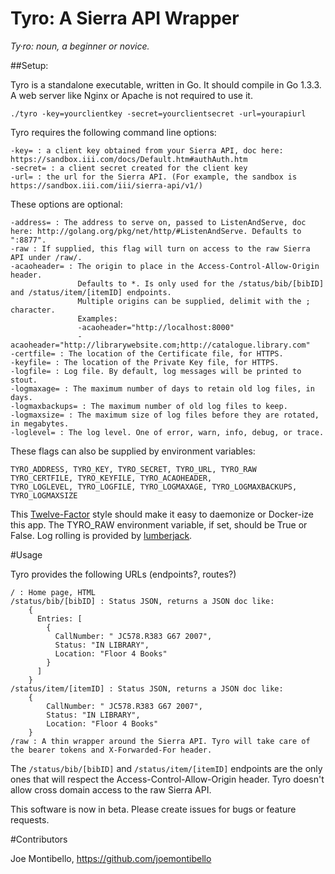 # Tyro: A Sierra API Wrapper

*Ty·ro: noun, a beginner or novice.*

##Setup: 

Tyro is a standalone executable, written in Go. It should compile in Go 1.3.3. 
A web server like Nginx or Apache is not required to use it.

    ./tyro -key=yourclientkey -secret=yourclientsecret -url=yourapiurl

Tyro requires the following command line options: 

    -key= : a client key obtained from your Sierra API, doc here: https://sandbox.iii.com/docs/Default.htm#authAuth.htm
    -secret= : a client secret created for the client key
    -url= : the url for the Sierra API. (For example, the sandbox is https://sandbox.iii.com/iii/sierra-api/v1/)

These options are optional: 

    -address= : The address to serve on, passed to ListenAndServe, doc here: http://golang.org/pkg/net/http/#ListenAndServe. Defaults to ":8877". 
    -raw : If supplied, this flag will turn on access to the raw Sierra API under /raw/. 
    -acaoheader= : The origin to place in the Access-Control-Allow-Origin header.
                   Defaults to *. Is only used for the /status/bib/[bibID] and /status/item/[itemID] endpoints. 
                   Multiple origins can be supplied, delimit with the ; character. 
                   Examples: 
                   -acaoheader="http://localhost:8000" 
                   -acaoheader="http://librarywebsite.com;http://catalogue.library.com" 
    -certfile= : The location of the Certificate file, for HTTPS.
    -keyfile= : The location of the Private Key file, for HTTPS.
    -logfile= : Log file. By default, log messages will be printed to stout.
    -logmaxage= : The maximum number of days to retain old log files, in days.
    -logmaxbackups= : The maximum number of old log files to keep.
    -logmaxsize= : The maximum size of log files before they are rotated, in megabytes.
    -loglevel= : The log level. One of error, warn, info, debug, or trace. 

These flags can also be supplied by environment variables:

    TYRO_ADDRESS, TYRO_KEY, TYRO_SECRET, TYRO_URL, TYRO_RAW
    TYRO_CERTFILE, TYRO_KEYFILE, TYRO_ACAOHEADER, 
    TYRO_LOGLEVEL, TYRO_LOGFILE, TYRO_LOGMAXAGE, TYRO_LOGMAXBACKUPS, TYRO_LOGMAXSIZE

This [Twelve-Factor](http://12factor.net/) style should make it easy to daemonize or Docker-ize this app. 
The TYRO_RAW environment variable, if set, should be True or False.
Log rolling is provided by [lumberjack](http://github.com/natefinch/lumberjack).

#Usage

Tyro provides the following URLs (endpoints?, routes?)

    / : Home page, HTML
    /status/bib/[bibID] : Status JSON, returns a JSON doc like:
        {
          Entries: [
            {
              CallNumber: " JC578.R383 G67 2007",
              Status: "IN LIBRARY",
              Location: "Floor 4 Books"
            }
          ]
        } 
    /status/item/[itemID] : Status JSON, returns a JSON doc like: 
        {
            CallNumber: " JC578.R383 G67 2007",
            Status: "IN LIBRARY",
            Location: "Floor 4 Books"
        }
    /raw : A thin wrapper around the Sierra API. Tyro will take care of the bearer tokens and X-Forwarded-For header. 

The `/status/bib/[bibID]` and `/status/item/[itemID]` endpoints are the only ones that will respect the Access-Control-Allow-Origin header. Tyro doesn't allow cross domain access to the raw Sierra API. 

This software is now in beta. Please create issues for bugs or feature requests. 

#Contributors

Joe Montibello, https://github.com/joemontibello
